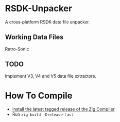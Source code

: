 # RSDK-Unpacker
A cross-platform RSDK data file unpacker.

## Working Data Files
Retro-Sonic

## TODO
Implement V3, V4 and V5 data file extractors.

# How To Compile
- [Install the latest tagged release of the Zig Compiler](https://ziglang.org/learn/getting-started/)
- Run `zig build -Drelease-fast`
